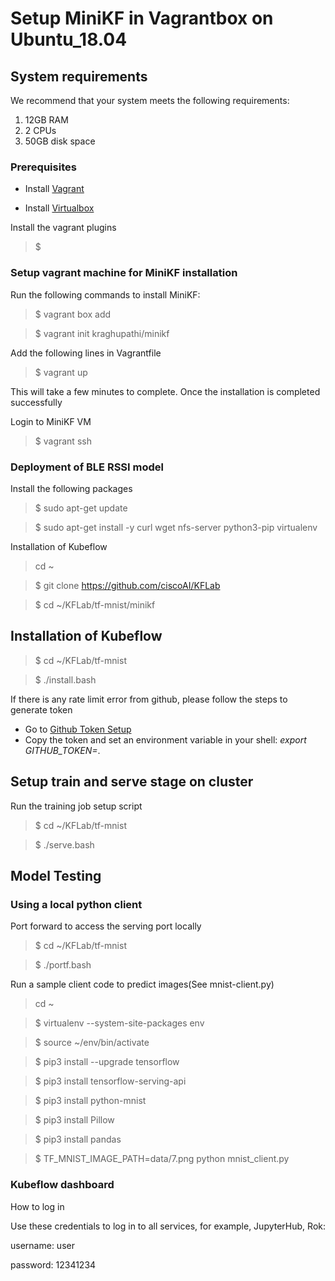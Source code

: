 # Setup MiniKF in Vagrantbox on Ubuntu_18.04

## System requirements

We recommend that your system meets the following requirements:

1. 12GB RAM
2. 2 CPUs
3. 50GB disk space

### Prerequisites

* Install [Vagrant](https://www.vagrantup.com/downloads.html)

* Install [Virtualbox](https://www.virtualbox.org/wiki/Downloads)

Install the vagrant plugins

> $ 

### Setup vagrant machine for MiniKF installation

Run the following commands to install MiniKF:

> $ vagrant box add 

> $ vagrant init kraghupathi/minikf

Add the following lines in Vagrantfile

> 


> $ vagrant up

This will take a few minutes to complete. Once the installation is completed successfully


Login to MiniKF VM

> $ vagrant ssh

### Deployment of BLE RSSI model

Install the following packages

> $ sudo apt-get update

> $ sudo apt-get install -y curl wget nfs-server python3-pip virtualenv

Installation of Kubeflow

> cd ~

> $ git clone https://github.com/ciscoAI/KFLab

> $ cd ~/KFLab/tf-mnist/minikf 

## Installation of Kubeflow

> $ cd ~/KFLab/tf-mnist

> $ ./install.bash

If there is any rate limit error from github, please follow the steps to generate token 

- Go to [Github Token Setup](https://github.com/settings/tokens)
- Copy the token and set an environment variable in your shell: _export GITHUB_TOKEN=<token>_.
 
## Setup train and serve stage on cluster

Run the training job setup script

> $ cd ~/KFLab/tf-mnist

> $ ./serve.bash

## Model Testing
### Using a local python client
Port forward to access the serving port locally

> $ cd ~/KFLab/tf-mnist

> $ ./portf.bash

Run a sample client code to predict images(See mnist-client.py)

> cd ~

> $ virtualenv --system-site-packages env

> $ source ~/env/bin/activate

> $ pip3 install --upgrade tensorflow

> $ pip3 install tensorflow-serving-api

> $ pip3 install python-mnist

> $ pip3 install Pillow

> $ pip3 install pandas

> $ TF_MNIST_IMAGE_PATH=data/7.png python mnist_client.py


### Kubeflow dashboard

How to log in

Use these credentials to log in to all services, for example, JupyterHub, Rok:

username: user

password: 12341234
